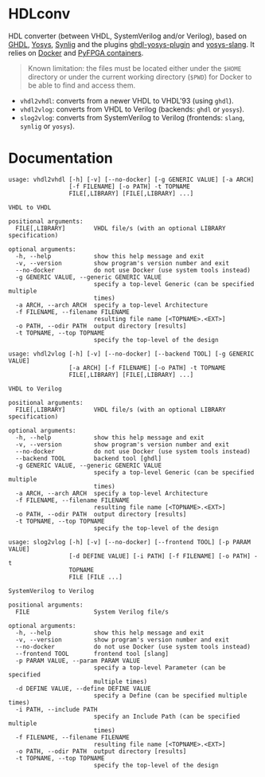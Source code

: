 # HDLconv

HDL converter (between VHDL, SystemVerilog and/or Verilog), based on [GHDL](https://github.com/ghdl/ghdl), [Yosys](https://github.com/YosysHQ/yosys), [Synlig](https://github.com/chipsalliance/synlig) and the plugins [ghdl-yosys-plugin](https://github.com/ghdl/ghdl-yosys-plugin) and [yosys-slang](https://github.com/povik/yosys-slang).
It relies on [Docker](https://docs.docker.com/get-docker) and [PyFPGA containers](https://github.com/PyFPGA/containers).

> Known limitation: the files must be located either under the `$HOME` directory or under the current working directory (`$PWD`) for Docker to be able to find and access them.

* `vhdl2vhdl`: converts from a newer VHDL to VHDL'93 (using `ghdl`).
* `vhdl2vlog`: converts from VHDL to Verilog (backends: `ghdl` or `yosys`).
* `slog2vlog`: converts from SystemVerilog to Verilog (frontends: `slang`, `synlig` or `yosys`).

# Documentation

```
usage: vhdl2vhdl [-h] [-v] [--no-docker] [-g GENERIC VALUE] [-a ARCH]
                 [-f FILENAME] [-o PATH] -t TOPNAME
                 FILE[,LIBRARY] [FILE[,LIBRARY] ...]

VHDL to VHDL

positional arguments:
  FILE[,LIBRARY]        VHDL file/s (with an optional LIBRARY specification)

optional arguments:
  -h, --help            show this help message and exit
  -v, --version         show program's version number and exit
  --no-docker           do not use Docker (use system tools instead)
  -g GENERIC VALUE, --generic GENERIC VALUE
                        specify a top-level Generic (can be specified multiple
                        times)
  -a ARCH, --arch ARCH  specify a top-level Architecture
  -f FILENAME, --filename FILENAME
                        resulting file name [<TOPNAME>.<EXT>]
  -o PATH, --odir PATH  output directory [results]
  -t TOPNAME, --top TOPNAME
                        specify the top-level of the design
```

```
usage: vhdl2vlog [-h] [-v] [--no-docker] [--backend TOOL] [-g GENERIC VALUE]
                 [-a ARCH] [-f FILENAME] [-o PATH] -t TOPNAME
                 FILE[,LIBRARY] [FILE[,LIBRARY] ...]

VHDL to Verilog

positional arguments:
  FILE[,LIBRARY]        VHDL file/s (with an optional LIBRARY specification)

optional arguments:
  -h, --help            show this help message and exit
  -v, --version         show program's version number and exit
  --no-docker           do not use Docker (use system tools instead)
  --backend TOOL        backend tool [ghdl]
  -g GENERIC VALUE, --generic GENERIC VALUE
                        specify a top-level Generic (can be specified multiple
                        times)
  -a ARCH, --arch ARCH  specify a top-level Architecture
  -f FILENAME, --filename FILENAME
                        resulting file name [<TOPNAME>.<EXT>]
  -o PATH, --odir PATH  output directory [results]
  -t TOPNAME, --top TOPNAME
                        specify the top-level of the design
```

```
usage: slog2vlog [-h] [-v] [--no-docker] [--frontend TOOL] [-p PARAM VALUE]
                 [-d DEFINE VALUE] [-i PATH] [-f FILENAME] [-o PATH] -t
                 TOPNAME
                 FILE [FILE ...]

SystemVerilog to Verilog

positional arguments:
  FILE                  System Verilog file/s

optional arguments:
  -h, --help            show this help message and exit
  -v, --version         show program's version number and exit
  --no-docker           do not use Docker (use system tools instead)
  --frontend TOOL       frontend tool [slang]
  -p PARAM VALUE, --param PARAM VALUE
                        specify a top-level Parameter (can be specified
                        multiple times)
  -d DEFINE VALUE, --define DEFINE VALUE
                        specify a Define (can be specified multiple times)
  -i PATH, --include PATH
                        specify an Include Path (can be specified multiple
                        times)
  -f FILENAME, --filename FILENAME
                        resulting file name [<TOPNAME>.<EXT>]
  -o PATH, --odir PATH  output directory [results]
  -t TOPNAME, --top TOPNAME
                        specify the top-level of the design
```
